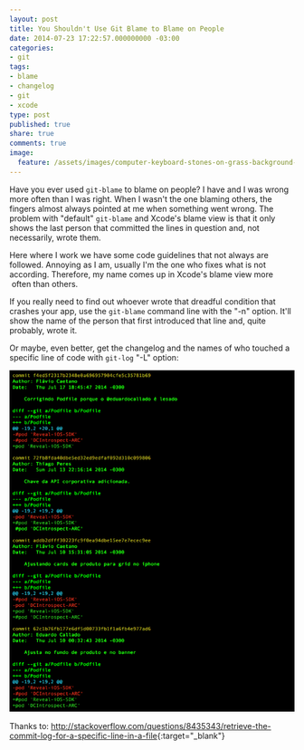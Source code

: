 ```yaml
---
layout: post
title: You Shouldn't Use Git Blame to Blame on People
date: 2014-07-23 17:22:57.000000000 -03:00
categories:
- git
tags:
- blame
- changelog
- git
- xcode
type: post
published: true
share: true
comments: true
image:
  feature: /assets/images/computer-keyboard-stones-on-grass-background-header.jpg
---
```


Have you ever used `git-blame` to blame on people? I have and I was wrong more often than I was right. When I wasn't the one blaming others, the fingers almost always pointed at me when something went wrong. The problem with "default" `git-blame` and Xcode's blame view is that it only shows the last person that committed the lines in question and, not necessarily, wrote them.

<!-- more -->

Here where I work we have some code guidelines that not always are followed. Annoying as I am, usually I'm the one who fixes what is not according. Therefore, my name comes up in Xcode's blame view more  often than others.

If you really need to find out whoever wrote that dreadful condition that crashes your app, use the `git-blame` command line with the "-n" option. It'll show the name of the person that first introduced that line and, quite probably, wrote it.

Or maybe, even better, get the changelog and the names of who touched a specific line of code with `git-log` "-L" option:

[![git-log -L](/assets/images/Screen-Shot-2014-07-23-at-5.31.32-PM.png)](/assets/images/Screen-Shot-2014-07-23-at-5.31.32-PM.png)

Thanks to: <http://stackoverflow.com/questions/8435343/retrieve-the-commit-log-for-a-specific-line-in-a-file>{:target="_blank"}
